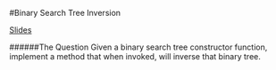 #Binary Search Tree Inversion

[Slides](http://slides.com/beelai88/binary-tree-inversion)

######The Question
Given a binary search tree constructor function, implement a method that when invoked, will inverse that binary tree.



